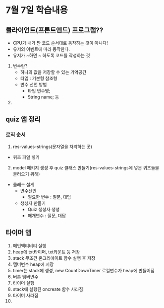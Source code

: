 # 7월 7일 학습내용

## 클라이언트(프론트엔드) 프로그램??
- CPU가 내가 짠 코드 순서대로 동작하는 것이 아니다!
- 유저의 이벤트에 따라 동작한다.
- 유저가 ~하면 ~ 하도록 코드를 작성하는 것




1. 변수란?
   - 하나의 값을 저장할 수 있는 기억공간
   - 타입 : 기본형 참조형
   - 변수 선언 방법
     - 타입 변수명;
     - String name; 등
2. 
## quiz 앱 정리
### 로직 순서
1. res-values-strings(문자열을 처리하는 곳)
 - 퀴즈 파일 넣기  
2. model 패키지 생성 후 quiz 클래스 만들기(res-values-strings에 넣은 퀴즈들을 불러오기 위해)
- 클래스 설계
  - 변수선언
    - 필요한 변수 : 질문, 대답
  - 생성자 만들기
    - Quiz 생성자 생성
    - 매개변수 : 질문, 대답

## 타이머 앱
1. 메인액티비티 실행
2. heap에 txt타이머, txt카운트 등 저장
3. stack 무조건 온크리에이트 함수 실행 후 저장
4. 멤버변수 heap에 저장
5. timer는 stack에 생성, new CountDownTimer 로컬변수가 heap에 만들어짐
6. 버튼 멤버변수
7. 타이머 실행
8. stack에 실행된 oncreate 함수 사라짐
9. 타이머 사라짐
10. 